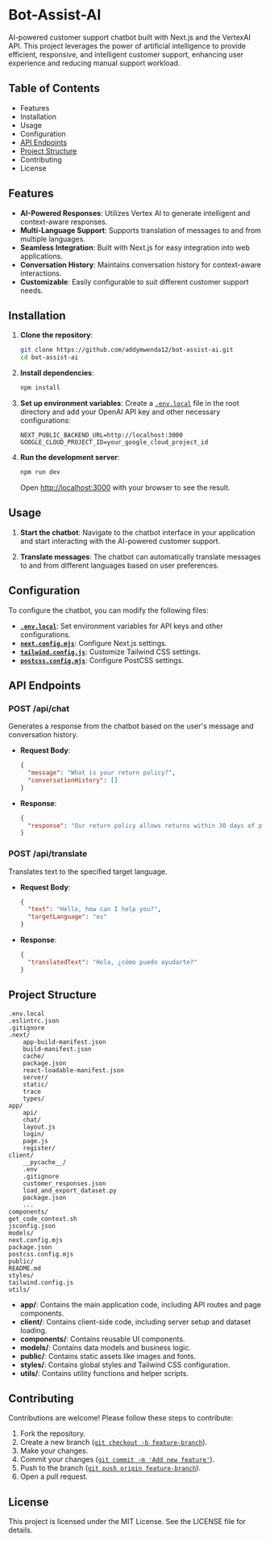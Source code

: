 # Bot-Assist-AI

AI-powered customer support chatbot built with Next.js and the VertexAI API. This project leverages the power of artificial intelligence to provide efficient, responsive, and intelligent customer support, enhancing user experience and reducing manual support workload.

## Table of Contents

- Features
- Installation
- Usage
- Configuration
- [API Endpoints](#api-endpoints)
- [Project Structure](#project-structure)
- Contributing
- License

## Features

- **AI-Powered Responses**: Utilizes Vertex AI to generate intelligent and context-aware responses.
- **Multi-Language Support**: Supports translation of messages to and from multiple languages.
- **Seamless Integration**: Built with Next.js for easy integration into web applications.
- **Conversation History**: Maintains conversation history for context-aware interactions.
- **Customizable**: Easily configurable to suit different customer support needs.

## Installation

1. **Clone the repository**:
    ```bash
    git clone https://github.com/addymwenda12/bot-assist-ai.git
    cd bot-assist-ai
    ```

2. **Install dependencies**:
    ```bash
    npm install
    ```

3. **Set up environment variables**:
    Create a [`.env.local`](command:_github.copilot.openRelativePath?%5B%7B%22scheme%22%3A%22file%22%2C%22authority%22%3A%22%22%2C%22path%22%3A%22%2Fc%3A%2FUsers%2FYang%20Munene%2FDesktop%2FMotileTech%2Fbot-assist-ai%2F.env.local%22%2C%22query%22%3A%22%22%2C%22fragment%22%3A%22%22%7D%5D "c:\Users\Yang Munene\Desktop\MotileTech\bot-assist-ai\.env.local") file in the root directory and add your OpenAI API key and other necessary configurations:
    ```env
    NEXT_PUBLIC_BACKEND_URL=http://localhost:3000
    GOOGLE_CLOUD_PROJECT_ID=your_google_cloud_project_id
    ```

4. **Run the development server**:
    ```bash
    npm run dev
    ```

    Open [http://localhost:3000](http://localhost:3000) with your browser to see the result.

## Usage

1. **Start the chatbot**:
    Navigate to the chatbot interface in your application and start interacting with the AI-powered customer support.

2. **Translate messages**:
    The chatbot can automatically translate messages to and from different languages based on user preferences.

## Configuration

To configure the chatbot, you can modify the following files:

- **[`.env.local`](command:_github.copilot.openRelativePath?%5B%7B%22scheme%22%3A%22file%22%2C%22authority%22%3A%22%22%2C%22path%22%3A%22%2Fc%3A%2FUsers%2FYang%20Munene%2FDesktop%2FMotileTech%2Fbot-assist-ai%2F.env.local%22%2C%22query%22%3A%22%22%2C%22fragment%22%3A%22%22%7D%5D "c:\Users\Yang Munene\Desktop\MotileTech\bot-assist-ai\.env.local")**: Set environment variables for API keys and other configurations.
- **[`next.config.mjs`](command:_github.copilot.openRelativePath?%5B%7B%22scheme%22%3A%22file%22%2C%22authority%22%3A%22%22%2C%22path%22%3A%22%2Fc%3A%2FUsers%2FYang%20Munene%2FDesktop%2FMotileTech%2Fbot-assist-ai%2Fnext.config.mjs%22%2C%22query%22%3A%22%22%2C%22fragment%22%3A%22%22%7D%5D "c:\Users\Yang Munene\Desktop\MotileTech\bot-assist-ai\next.config.mjs")**: Configure Next.js settings.
- **[`tailwind.config.js`](command:_github.copilot.openRelativePath?%5B%7B%22scheme%22%3A%22file%22%2C%22authority%22%3A%22%22%2C%22path%22%3A%22%2Fc%3A%2FUsers%2FYang%20Munene%2FDesktop%2FMotileTech%2Fbot-assist-ai%2Ftailwind.config.js%22%2C%22query%22%3A%22%22%2C%22fragment%22%3A%22%22%7D%5D "c:\Users\Yang Munene\Desktop\MotileTech\bot-assist-ai\tailwind.config.js")**: Customize Tailwind CSS settings.
- **[`postcss.config.mjs`](command:_github.copilot.openRelativePath?%5B%7B%22scheme%22%3A%22file%22%2C%22authority%22%3A%22%22%2C%22path%22%3A%22%2Fc%3A%2FUsers%2FYang%20Munene%2FDesktop%2FMotileTech%2Fbot-assist-ai%2Fpostcss.config.mjs%22%2C%22query%22%3A%22%22%2C%22fragment%22%3A%22%22%7D%5D "c:\Users\Yang Munene\Desktop\MotileTech\bot-assist-ai\postcss.config.mjs")**: Configure PostCSS settings.

## API Endpoints

### POST /api/chat

Generates a response from the chatbot based on the user's message and conversation history.

- **Request Body**:
    ```json
    {
      "message": "What is your return policy?",
      "conversationHistory": []
    }
    ```
- **Response**:
    ```json
    {
      "response": "Our return policy allows returns within 30 days of purchase."
    }
    ```

### POST /api/translate

Translates text to the specified target language.

- **Request Body**:
    ```json
    {
      "text": "Hello, how can I help you?",
      "targetLanguage": "es"
    }
    ```
- **Response**:
    ```json
    {
      "translatedText": "Hola, ¿cómo puedo ayudarte?"
    }
    ```

## Project Structure

```
.env.local
.eslintrc.json
.gitignore
.next/
    app-build-manifest.json
    build-manifest.json
    cache/
    package.json
    react-loadable-manifest.json
    server/
    static/
    trace
    types/
app/
    api/
    chat/
    layout.js
    login/
    page.js
    register/
client/
    __pycache__/
    .env
    .gitignore
    customer_responses.json
    load_and_export_dataset.py
    package.json
    ...
components/
get_code_context.sh
jsconfig.json
models/
next.config.mjs
package.json
postcss.config.mjs
public/
README.md
styles/
tailwind.config.js
utils/
```

- **app/**: Contains the main application code, including API routes and page components.
- **client/**: Contains client-side code, including server setup and dataset loading.
- **components/**: Contains reusable UI components.
- **models/**: Contains data models and business logic.
- **public/**: Contains static assets like images and fonts.
- **styles/**: Contains global styles and Tailwind CSS configuration.
- **utils/**: Contains utility functions and helper scripts.

## Contributing

Contributions are welcome! Please follow these steps to contribute:

1. Fork the repository.
2. Create a new branch ([`git checkout -b feature-branch`](command:_github.copilot.openSymbolFromReferences?%5B%22git%20checkout%20-b%20feature-branch%22%2C%5B%7B%22uri%22%3A%7B%22%24mid%22%3A1%2C%22fsPath%22%3A%22c%3A%5C%5CUsers%5C%5CYang%20Munene%5C%5CDesktop%5C%5CMotileTech%5C%5Cbot-assist-ai%5C%5CREADME.md%22%2C%22_sep%22%3A1%2C%22external%22%3A%22file%3A%2F%2F%2Fc%253A%2FUsers%2FYang%2520Munene%2FDesktop%2FMotileTech%2Fbot-assist-ai%2FREADME.md%22%2C%22path%22%3A%22%2Fc%3A%2FUsers%2FYang%20Munene%2FDesktop%2FMotileTech%2Fbot-assist-ai%2FREADME.md%22%2C%22scheme%22%3A%22file%22%7D%2C%22pos%22%3A%7B%22line%22%3A99%2C%22character%22%3A29%7D%7D%5D%5D "Go to definition")).
3. Make your changes.
4. Commit your changes ([`git commit -m 'Add new feature'`](command:_github.copilot.openSymbolFromReferences?%5B%22git%20commit%20-m%20'Add%20new%20feature'%22%2C%5B%7B%22uri%22%3A%7B%22%24mid%22%3A1%2C%22fsPath%22%3A%22c%3A%5C%5CUsers%5C%5CYang%20Munene%5C%5CDesktop%5C%5CMotileTech%5C%5Cbot-assist-ai%5C%5CREADME.md%22%2C%22_sep%22%3A1%2C%22external%22%3A%22file%3A%2F%2F%2Fc%253A%2FUsers%2FYang%2520Munene%2FDesktop%2FMotileTech%2Fbot-assist-ai%2FREADME.md%22%2C%22path%22%3A%22%2Fc%3A%2FUsers%2FYang%20Munene%2FDesktop%2FMotileTech%2Fbot-assist-ai%2FREADME.md%22%2C%22scheme%22%3A%22file%22%7D%2C%22pos%22%3A%7B%22line%22%3A101%2C%22character%22%3A29%7D%7D%5D%5D "Go to definition")).
5. Push to the branch ([`git push origin feature-branch`](command:_github.copilot.openSymbolFromReferences?%5B%22git%20push%20origin%20feature-branch%22%2C%5B%7B%22uri%22%3A%7B%22%24mid%22%3A1%2C%22fsPath%22%3A%22c%3A%5C%5CUsers%5C%5CYang%20Munene%5C%5CDesktop%5C%5CMotileTech%5C%5Cbot-assist-ai%5C%5CREADME.md%22%2C%22_sep%22%3A1%2C%22external%22%3A%22file%3A%2F%2F%2Fc%253A%2FUsers%2FYang%2520Munene%2FDesktop%2FMotileTech%2Fbot-assist-ai%2FREADME.md%22%2C%22path%22%3A%22%2Fc%3A%2FUsers%2FYang%20Munene%2FDesktop%2FMotileTech%2Fbot-assist-ai%2FREADME.md%22%2C%22scheme%22%3A%22file%22%7D%2C%22pos%22%3A%7B%22line%22%3A99%2C%22character%22%3A41%7D%7D%5D%5D "Go to definition")).
6. Open a pull request.

## License

This project is licensed under the MIT License. See the LICENSE file for details.